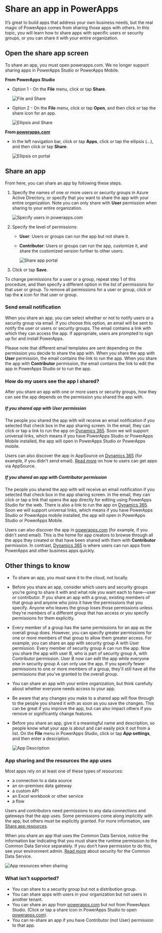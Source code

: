 <properties
    pageTitle="Share an app | Microsoft PowerApps"
    description="Share your app by giving other users permission to run or modify it"
    services=""
    suite="powerapps"
    documentationCenter="na"
    authors="linhtranms"
    manager="anneta"
    editor=""
    tags=""/>
<tags
    ms.service="powerapps"
    ms.devlang="na"
    ms.topic="article"
    ms.tgt_pltfrm="na"
    ms.workload="na"
    ms.date="10/28/2016"
    ms.author="litran"/>

# Share an app in PowerApps #

It’s great to build apps that address your own business needs, but the real magic of PowerApps comes from sharing those apps with others. In this topic, you will learn how to share apps with specific users or security groups, or you can share it with your entire organization.

## Open the share app screen ##
To share an app, you must open powerapps.com. We no longer support sharing apps in PowerApps Studio or PowerApps Mobile.

**From PowerApps Studio**

- Option 1 - On the **File** menu, click or tap **Share**.

	![File and Share](./media/share-app/studio-share.png)

- Option 2 - On the **File** menu, click or tap **Open**, and then click or tap the share icon for an app.

	![Ellipsis and Share](./media/share-app/studio-share-icon.png)

**From [powerapps.com](http://web.powerapps.com)**

-  In the left navigation bar, click or tap **Apps**, click or tap the ellipsis (...), and then click or tap **Share**.

	![Ellipsis on portal](./media/share-app/portal-share.png)

## Share an app ##
From here, you can share an app by following these steps.

1. Specify the names of one or more users or security groups in Azure Active Directory, or specify that you want to share the app with your entire organization. Note you can only share with **User** permission when sharing to your entire organization.

	![Specify users in powerapps.com](./media/share-app/portal-users.png)

2. Specify the level of permissions:

	- **User**: Users or groups can run the app but not share it.
	- **Contributor**: Users or groups can run the app, customize it, and share the customized version further to other users.

		![Share app portal](./media/share-app/portal-permissions.png)

3. Click or tap **Save**.

To change permissions for a user or a group, repeat step 1 of this procedure, and then specify a different option in the list of permissions for that user or group. To remove all permissions for a user or group, click or tap the **x** icon for that user or group.

### Send email notification ###

When you share an app, you can select whether or not to notify users or a security group via email. If you choose this option, an email will be sent to notify the user or users or security groups. The email contains a link with which they can access the app. If appropriate, users are prompted to sign up for and install PowerApps.

Please note that different email templates are sent depending on the permission you decide to share the app with. When you share the app with **User** permission, the email contains the link to run the app. When you share the app with **Contributor** permission, the email contains the link to edit the app in PowerApps Studio or to run the app.

### How do my users see the app I shared? ###
After you share an app with one or more users or security groups, how they can see the app depends on the permission you shared the app with.

##### If you shared app with *User* permission #####
The people you shared the app with will receive an email notification if you selected that check box in the app sharing screen. In the email, they can click or tap a link to run the app on [Dynamics 365](http://home.dynamics.com). Soon we will support universal links, which means if you have PowerApps Studio or PowerApps Mobile installed, the app will open in PowerApps Studio or PowerApps mobile.

Users can also discover the app in AppSource on [Dynamics 365](http://home.dynamics.com) (for example, if you didn't send email). [Read more](app-source.md) on how to users can get apps via AppSource.

##### If you shared an app with *Contributor* permission #####
The people you shared the app with will receive an email notification if you selected that check box in the app sharing screen. In the email, they can click or tap a link that opens the app directly for editing using PowerApps Studio for the web. There is also a link to run the app on [Dynamics 365](http://home.dynamics.com). Soon we will support universal links, which means if you have PowerApps Studio or PowerApps mobile installed, the app will open in PowerApps Studio or PowerApps Mobile.

Users can also discover the app in   [powerapps.com](http://web.powerapps.com) (for example, if you didn't send email). This is the home for app creators to browse through all the apps they created or that have been shared with them with **Contributor** permission. In contrast, [Dynamics 365](http://home.dynamics.com) is where users can run apps from PowerApps and other business apps quickly.

## Other things to know ##

- To share an app, you must save it to the cloud, not locally.

- Before you share an app, consider which users and security groups you’re going to share it with and what role you want each to have—user or contributor. If you share an app with a group, existing members of that group and anyone who joins it have the permissions that you specify. Anyone who leaves the group loses those permissions unless they're members of a different group that has access or you specify permissions for them explicitly.

- Every member of a group has the same permissions for an app as the overall group does. However, you can specify greater permissions for one or more members of that group to allow them greater access. For example, you can share an app with security group A with User permission. Every member of security group A can run the app. Now you share the app with user B, who is part of security group A, with Contributor permission. User B now can edit the app while everyone else in security group A can only use the app. If you specify fewer permissions to one or more members of a group, they'll still have all the permissions that you've granted to the overall group.

- You can share an app with your entire organization, but think carefully about whether everyone needs access to your app.

- Be aware that any changes you make to a shared app will flow through to the people you shared it with as soon as you save the changes. This can be great if you improve the app, but can also impact others if you remove or significantly change features.

- Before you share an app, give it a meaningful name and description, so people know what your app is about and can easily pick it out from a list. On the **File** menu in PowerApps Studio, click or tap **App settings**, and then enter a description.

  ![App Description](./media/share-app/description.png)

### App sharing and the resources the app uses ###
Most apps rely on at least one of these types of resources:

- a connection to a data source
- an on-premises data gateway
- a custom API
- an Excel workbook or other service
- a flow

Users and contributors need permissions to any data connections and gateways that the app uses. Some permissions come along implicitly with the app, but others must be explicitly granted. For more information, see [Share app resources](share-app-resources.md).

When you share an app that uses the Common Data Service, notice the information bar indicating that you must share the runtime permission to the Common Data Service separately. If you don’t have permission to do this, see your environment admin. [Read more](database-security.md) about security for the Common Data Service.

![App resources when sharing](./media/share-app/app-sharing-resources.png)

### What isn't supported? ###

- You can share to a security group but not a distribution group.
- You can share apps with users in your organization but not users in another tenant.
- You can share an app from [powerapps.com](http://web.powerapps.com) but not from PowerApps Studio. (Click or tap a share icon in PowerApps Studio to open [powerapps.com](http://web.powerapps.com)).
- You can re-share an app if you have Contributor (not User) permission to that app.
